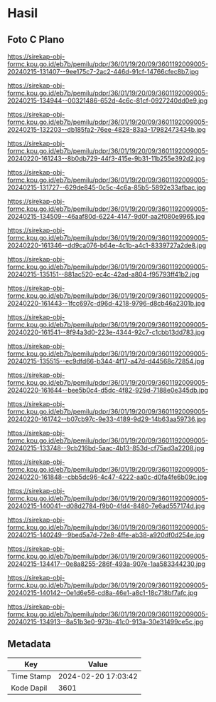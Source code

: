 # Hasil

## Foto C Plano

https://sirekap-obj-formc.kpu.go.id/eb7b/pemilu/pdpr/36/01/19/20/09/3601192009005-20240215-131407--9ee175c7-2ac2-446d-91cf-14766cfec8b7.jpg

https://sirekap-obj-formc.kpu.go.id/eb7b/pemilu/pdpr/36/01/19/20/09/3601192009005-20240215-134944--00321486-652d-4c6c-81cf-0927240dd0e9.jpg

https://sirekap-obj-formc.kpu.go.id/eb7b/pemilu/pdpr/36/01/19/20/09/3601192009005-20240215-132203--db185fa2-76ee-4828-83a3-17982473434b.jpg

https://sirekap-obj-formc.kpu.go.id/eb7b/pemilu/pdpr/36/01/19/20/09/3601192009005-20240220-161243--8b0db729-44f3-415e-9b31-11b255e392d2.jpg

https://sirekap-obj-formc.kpu.go.id/eb7b/pemilu/pdpr/36/01/19/20/09/3601192009005-20240215-131727--629de845-0c5c-4c6a-85b5-5892e33afbac.jpg

https://sirekap-obj-formc.kpu.go.id/eb7b/pemilu/pdpr/36/01/19/20/09/3601192009005-20240215-134509--46aaf80d-6224-4147-9d0f-aa2f080e9965.jpg

https://sirekap-obj-formc.kpu.go.id/eb7b/pemilu/pdpr/36/01/19/20/09/3601192009005-20240220-161346--dd9ca076-b64e-4c1b-a4c1-8339727a2de8.jpg

https://sirekap-obj-formc.kpu.go.id/eb7b/pemilu/pdpr/36/01/19/20/09/3601192009005-20240215-135151--881ac520-ec4c-42ad-a804-f95793ff41b2.jpg

https://sirekap-obj-formc.kpu.go.id/eb7b/pemilu/pdpr/36/01/19/20/09/3601192009005-20240220-161443--1fcc697c-d96d-4218-9796-d8cb46a2301b.jpg

https://sirekap-obj-formc.kpu.go.id/eb7b/pemilu/pdpr/36/01/19/20/09/3601192009005-20240220-161541--8f94a3d0-223e-4344-92c7-c1cbb13dd783.jpg

https://sirekap-obj-formc.kpu.go.id/eb7b/pemilu/pdpr/36/01/19/20/09/3601192009005-20240215-135515--ec9dfd66-b344-4f17-a47d-d44568c72854.jpg

https://sirekap-obj-formc.kpu.go.id/eb7b/pemilu/pdpr/36/01/19/20/09/3601192009005-20240220-161644--bee5b0c4-d5dc-4f82-929d-7188e0e345db.jpg

https://sirekap-obj-formc.kpu.go.id/eb7b/pemilu/pdpr/36/01/19/20/09/3601192009005-20240220-161742--b07cb97c-9e33-4189-9d29-14b63aa59736.jpg

https://sirekap-obj-formc.kpu.go.id/eb7b/pemilu/pdpr/36/01/19/20/09/3601192009005-20240215-133748--9cb216bd-5aac-4b13-853d-cf75ad3a2208.jpg

https://sirekap-obj-formc.kpu.go.id/eb7b/pemilu/pdpr/36/01/19/20/09/3601192009005-20240220-161848--cbb5dc96-4c47-4222-aa0c-d0fa4fe6b09c.jpg

https://sirekap-obj-formc.kpu.go.id/eb7b/pemilu/pdpr/36/01/19/20/09/3601192009005-20240215-140041--d08d2784-f9b0-4fd4-8480-7e6ad557174d.jpg

https://sirekap-obj-formc.kpu.go.id/eb7b/pemilu/pdpr/36/01/19/20/09/3601192009005-20240215-140249--9bed5a7d-72e8-4ffe-ab38-a920df0d254e.jpg

https://sirekap-obj-formc.kpu.go.id/eb7b/pemilu/pdpr/36/01/19/20/09/3601192009005-20240215-134417--0e8a8255-286f-493a-907e-1aa583344230.jpg

https://sirekap-obj-formc.kpu.go.id/eb7b/pemilu/pdpr/36/01/19/20/09/3601192009005-20240215-140142--0e1d6e56-cd8a-46e1-a8c1-18c718bf7afc.jpg

https://sirekap-obj-formc.kpu.go.id/eb7b/pemilu/pdpr/36/01/19/20/09/3601192009005-20240215-134913--8a51b3e0-973b-41c0-913a-30e31499ce5c.jpg


## Metadata

| Key        | Value               |
| ---------- | ------------------- |
| Time Stamp | 2024-02-20 17:03:42 |
| Kode Dapil | 3601                |



